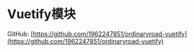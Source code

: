 # Vuetify模块

GitHub: [https://github.com/1962247851/ordinaryroad-vuetify](https://github.com/1962247851/ordinaryroad-vuetify)
